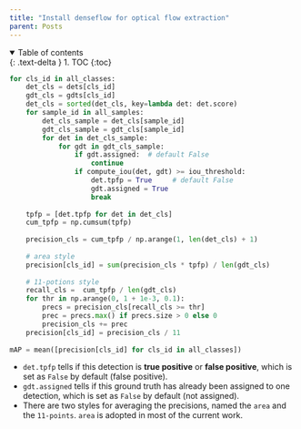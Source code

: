 ```yaml
---
title: "Install denseflow for optical flow extraction"
parent: Posts
---
```

<details open markdown="block">
  <summary>
    Table of contents
  </summary>
  {: .text-delta }
1. TOC
{:toc}
</details>


```python
for cls_id in all_classes:
    det_cls = dets[cls_id]
    gdt_cls = gdts[cls_id]
    det_cls = sorted(det_cls, key=lambda det: det.score)
    for sample_id in all_samples:
        det_cls_sample = det_cls[sample_id]
        gdt_cls_sample = gdt_cls[sample_id]
        for det in det_cls_sample:
            for gdt in gdt_cls_sample:
                if gdt.assigned:  # default False
                    continue
                if compute_iou(det, gdt) >= iou_threshold:
                    det.tpfp = True     # default False
                    gdt.assigned = True
                    break
                    
    tpfp = [det.tpfp for det in det_cls]
    cum_tpfp = np.cumsum(tpfp) 
    
    precision_cls = cum_tpfp / np.arange(1, len(det_cls) + 1)
    
    # area style 
    precision[cls_id] = sum(precision_cls * tpfp) / len(gdt_cls)
    
    # 11-potions style
    recall_cls =  cum_tpfp / len(gdt_cls)
    for thr in np.arange(0, 1 + 1e-3, 0.1):
        precs = precision_cls[recall_cls >= thr]
        prec = precs.max() if precs.size > 0 else 0
        precision_cls += prec
    precision[cls_id] = precision_cls / 11
    
mAP = mean([precision[cls_id] for cls_id in all_classes])
````
- `det.tpfp` tells if this detection is **true positive** or **false positive**, which is set as `False` by default (false positive).
- `gdt.assigned` tells if this ground truth has already been assigned to one detection, which is set as `False` by default (not assigned).
- There are two styles for averaging the precisions, named the `area` and the `11-points`. `area` is adopted in most of the current work.

